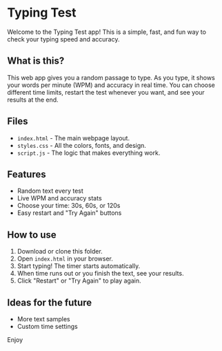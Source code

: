 # Typing Test

Welcome to the Typing Test app! This is a simple, fast, and fun way to check your typing speed and accuracy.

## What is this?

This web app gives you a random passage to type. As you type, it shows your words per minute (WPM) and accuracy in real time. You can choose different time limits, restart the test whenever you want, and see your results at the end.

## Files

- `index.html` - The main webpage layout.
- `styles.css` - All the colors, fonts, and design.
- `script.js` - The logic that makes everything work.

## Features

- Random text every test
- Live WPM and accuracy stats
- Choose your time: 30s, 60s, or 120s
- Easy restart and "Try Again" buttons

## How to use

1. Download or clone this folder.
2. Open `index.html` in your browser.
3. Start typing! The timer starts automatically.
4. When time runs out or you finish the text, see your results.
5. Click "Restart" or "Try Again" to play again.

## Ideas for the future

- More text samples
- Custom time settings

Enjoy
